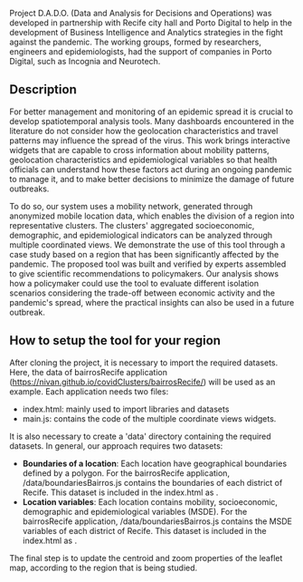 
Project D.A.D.O. (Data and Analysis for Decisions and Operations) was developed in partnership with Recife city hall and 
Porto Digital to help in the development of Business Intelligence and Analytics strategies in the fight against the pandemic. The
working groups, formed by researchers, engineers and epidemiologists, had the support of companies in Porto Digital, such as Incognia and Neurotech.

## Description

For better management and monitoring of an epidemic spread it is crucial to develop spatiotemporal analysis tools. 
Many dashboards encountered in the literature do not consider how the geolocation characteristics and travel patterns may 
influence the spread of the virus. This work brings interactive widgets that are capable to cross information about mobility patterns, 
geolocation characteristics and epidemiological variables so that health officials can understand how these factors act during an ongoing
pandemic to manage it, and to make better decisions to minimize the damage of future outbreaks. 

To do so, our system uses a mobility network, generated through anonymized mobile location data, which enables the division of a
region into representative clusters. The clusters' aggregated socioeconomic, demographic, and epidemiological indicators can be
analyzed through multiple coordinated views. We demonstrate the use of this tool through a case study based on a
region that has been significantly affected by the pandemic. The proposed tool was built and verified by experts assembled to give
scientific recommendations to policymakers. Our analysis shows how a policymaker could use the tool to evaluate different 
isolation scenarios considering the trade-off between economic activity and the pandemic's spread, where the practical insights can also
be used in a future outbreak.

## How to setup the tool for your region

After cloning the project, it is necessary to import the required datasets. Here, the data of bairrosRecife application (https://nivan.github.io/covidClusters/bairrosRecife/) will be used as an example. Each application needs two files: 

- index.html: mainly used to import libraries and datasets 
- main.js: contains the code of the multiple coordinate views widgets. 

It is also necessary to create a 'data' directory containing the required datasets. In general, our approach requires two datasets:

- **Boundaries of a location**: Each location have geographical boundaries defined by a polygon. For the bairrosRecife application, 
  /data/boundariesBairros.js   contains the boundaries of each district of Recife. This dataset is included in the index.html as 
  <script src="../data/boundariesBairros.js"></script>.
- **Location variables**: Each location contains mobility, socioeconomic, demographic and epidemiological variables (MSDE). For the bairrosRecife application, 
  /data/boundariesBairros.js contains the MSDE variables of each district of Recife. This dataset is included in the index.html as 
  <script src="../data/boundariesBairros.js"></script>.
  
 The final step is to update the centroid and zoom properties of the leaflet map, according to the region that is being studied.

